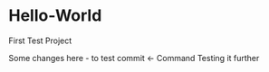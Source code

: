 # Hello-World
First Test Project

Some changes here - to test commit <- Command
Testing it further 

